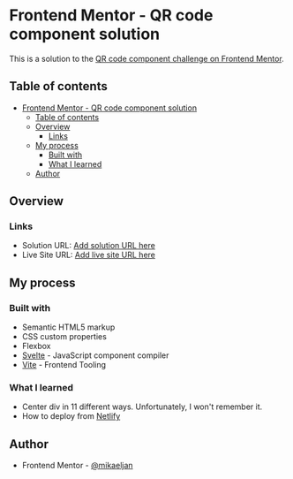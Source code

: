 # Frontend Mentor - QR code component solution

This is a solution to the [QR code component challenge on Frontend Mentor](https://www.frontendmentor.io/challenges/qr-code-component-iux_sIO_H).

## Table of contents

- [Frontend Mentor - QR code component solution](#frontend-mentor---qr-code-component-solution)
  - [Table of contents](#table-of-contents)
  - [Overview](#overview)
    - [Links](#links)
  - [My process](#my-process)
    - [Built with](#built-with)
    - [What I learned](#what-i-learned)
  - [Author](#author)

## Overview

### Links

- Solution URL: [Add solution URL here](https://your-solution-url.com)
- Live Site URL: [Add live site URL here](https://your-live-site-url.com)

## My process

### Built with

- Semantic HTML5 markup
- CSS custom properties
- Flexbox
- [Svelte](https://svelte.dev/) - JavaScript component compiler
- [Vite](https://vitejs.dev/) - Frontend Tooling

### What I learned

- Center div in 11 different ways. Unfortunately, I won't remember it.
- How to deploy from [Netlify](https://www.netlify.com/)

## Author

- Frontend Mentor - [@mikaeljan](https://www.frontendmentor.io/profile/mikaeljan)
